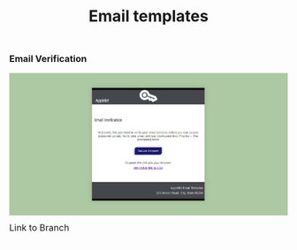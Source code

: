 <div style="text-align:center;width:100%;padding:.5rem 0">
<h1>Email templates</h1>
</div>
<div
  style="
    text-align: center;
    display: flex;
    flex-direction: column;
    align-items: start;
    justify-content: center;
  "
>
  <h3>Email Verification</h3>
  <img src="./media/email-ver.png" alt=""/>
  <a style="font-size:16px;margin-top:12px;text-decoration:none;" href="https://github.com/KylesTech95/crm-email-temp/tree/email-verification">Link to Branch</a>

  <hr style="width:75%;border:none;background:#fff; margin:1rem auto;"/>
</div>

